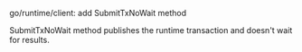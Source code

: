 go/runtime/client: add SubmitTxNoWait method

SubmitTxNoWait method publishes the runtime transaction and doesn't wait for
results.
